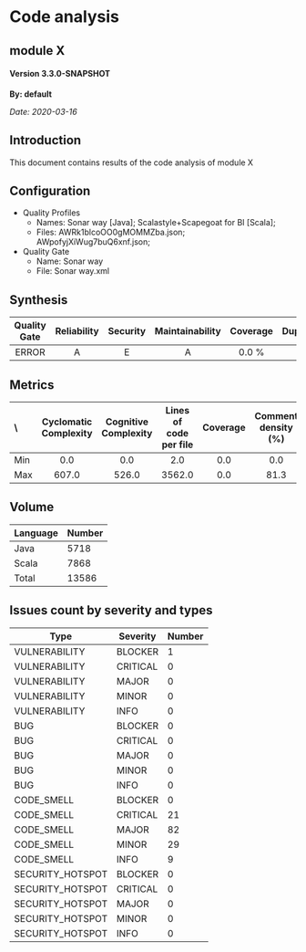 # Code analysis
## module X 
#### Version 3.3.0-SNAPSHOT 

**By: default**

*Date: 2020-03-16*

## Introduction
This document contains results of the code analysis of module X



## Configuration

- Quality Profiles
    - Names: Sonar way [Java]; Scalastyle+Scapegoat for BI [Scala]; 
    - Files: AWRk1blcoOO0gMOMMZba.json; AWpofyjXiWug7buQ6xnf.json; 
 - Quality Gate
    - Name: Sonar way
    - File: Sonar way.xml

## Synthesis
Quality Gate | Reliability | Security | Maintainability | Coverage | Duplications
:---:|:---:|:---:|:---:|:---:|:---:
ERROR | A | E | A | 0.0 % | 9.4 %

## Metrics

\ | Cyclomatic Complexity | Cognitive Complexity | Lines of code per file | Coverage | Comment density (%) | Duplication (%)
:---|:---:|:---:|:---:|:---:|:---:|:---:
Min | 0.0 | 0.0 | 2.0 | 0.0 | 0.0 | 0.0
Max | 607.0 | 526.0 | 3562.0 | 0.0 | 81.3 | 89.7

## Volume

Language|Number
---|---
Java|5718
Scala|7868
Total|13586


## Issues count by severity and types

Type|Severity|Number
---|---|---
VULNERABILITY|BLOCKER|1
VULNERABILITY|CRITICAL|0
VULNERABILITY|MAJOR|0
VULNERABILITY|MINOR|0
VULNERABILITY|INFO|0
BUG|BLOCKER|0
BUG|CRITICAL|0
BUG|MAJOR|0
BUG|MINOR|0
BUG|INFO|0
CODE_SMELL|BLOCKER|0
CODE_SMELL|CRITICAL|21
CODE_SMELL|MAJOR|82
CODE_SMELL|MINOR|29
CODE_SMELL|INFO|9
SECURITY_HOTSPOT|BLOCKER|0
SECURITY_HOTSPOT|CRITICAL|0
SECURITY_HOTSPOT|MAJOR|0
SECURITY_HOTSPOT|MINOR|0
SECURITY_HOTSPOT|INFO|0